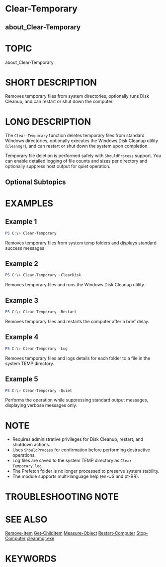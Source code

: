 # Clear-Temporary

## about_Clear-Temporary

# TOPIC

about_Clear-Temporary

# SHORT DESCRIPTION

Removes temporary files from system directories, optionally runs Disk Cleanup, and can restart or shut down the computer.

# LONG DESCRIPTION

The `Clear-Temporary` function deletes temporary files from standard Windows directories, optionally executes the Windows Disk Cleanup utility (`cleanmgr`), and can restart or shut down the system upon completion.

Temporary file deletion is performed safely with `ShouldProcess` support. You can enable detailed logging of file counts and sizes per directory and optionally suppress host output for quiet operation.

## Optional Subtopics

# EXAMPLES

## Example 1

```powershell
PS C:\> Clear-Temporary
```

Removes temporary files from system temp folders and displays standard success messages.

## Example 2

```powershell
PS C:\> Clear-Temporary -ClearDisk
```

Removes temporary files and runs the Windows Disk Cleanup utility.

## Example 3

```powershell
PS C:\> Clear-Temporary -Restart
```

Removes temporary files and restarts the computer after a brief delay.

## Example 4

```powershell
PS C:\> Clear-Temporary -Log
```

Removes temporary files and logs details for each folder to a file in the system TEMP directory.

## Example 5

```powershell
PS C:\> Clear-Temporary -Quiet
```

Performs the operation while suppressing standard output messages, displaying verbose messages only.

# NOTE

- Requires administrative privileges for Disk Cleanup, restart, and shutdown actions.
- Uses `ShouldProcess` for confirmation before performing destructive operations.
- Log files are saved to the system TEMP directory as `Clear-Temporary.log`.
- The Prefetch folder is no longer processed to preserve system stability.
- The module supports multi-language help (en-US and pt-BR).

# TROUBLESHOOTING NOTE

# SEE ALSO

[Remove-Item](https://learn.microsoft.com/en-us/powershell/module/microsoft.powershell.management/remove-item)
[Get-ChildItem](https://learn.microsoft.com/en-us/powershell/module/microsoft.powershell.management/get-childitem)
[Measure-Object](https://learn.microsoft.com/en-us/powershell/module/microsoft.powershell.utility/measure-object)
[Restart-Computer](https://learn.microsoft.com/en-us/powershell/module/microsoft.powershell.management/restart-computer)
[Stop-Computer](https://learn.microsoft.com/en-us/powershell/module/microsoft.powershell.management/stop-computer)
[cleanmgr.exe](https://learn.microsoft.com/en-us/windows-server/administration/windows-commands/cleanmgr)

# KEYWORDS
